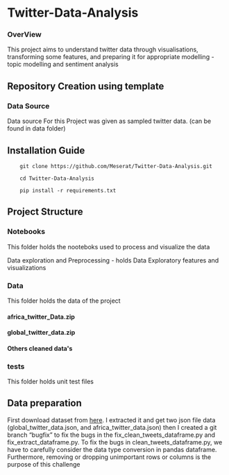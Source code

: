 # Twitter-Data-Analysis

### OverView

This project aims to understand twitter data through visualisations, transforming some features, and preparing it for appropriate modelling - topic modelling and sentiment analysis

## Repository Creation using template

### Data Source

Data source For this Project was given as sampled twitter data. (can be found in data folder)

## Installation Guide

        git clone https://github.com/Meserat/Twitter-Data-Analysis.git

        cd Twitter-Data-Analysis

        pip install -r requirements.txt

## Project Structure

### Notebooks

This folder holds the nooteboks used to process and visualize the data

Data exploration and Preprocessing - holds Data Exploratory features and visualizations

### Data

This folder holds the data of the project

#### africa_twitter_Data.zip

#### global_twitter_data.zip

#### Others cleaned data's

### tests

This folder holds unit test files

## Data preparation

First download dataset from [here](https://drive.google.com/drive/folders/19G8dmehf9vU0u6VTKGV-yWsQOn3IvPsd).
I extracted it and get two json file data (global_twitter_data.json, and africa_twitter_data.json)
then I created a git branch “bugfix” to fix the bugs in the fix_clean_tweets_dataframe.py and fix_extract_dataframe.py.
To fix the bugs in clean_tweets_dataframe.py, we have to carefully consider the data type conversion in pandas dataframe. Furthermore, removing or dropping unimportant rows or columns is the purpose of this challenge
